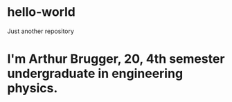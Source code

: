 # hello-world
Just another repository
# I'm Arthur Brugger, 20, 4th semester undergraduate in engineering physics.
